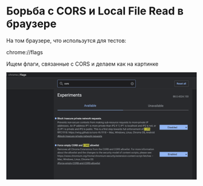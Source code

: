 # Борьба с CORS и Local File Read в браузере

На том браузере, что использутся для тестов:&#x20;

chrome://flags

Ищем флаги, связанные с CORS и делаем как на картинке

![](<../../../../../.gitbook/assets/изображение (3).png>)
